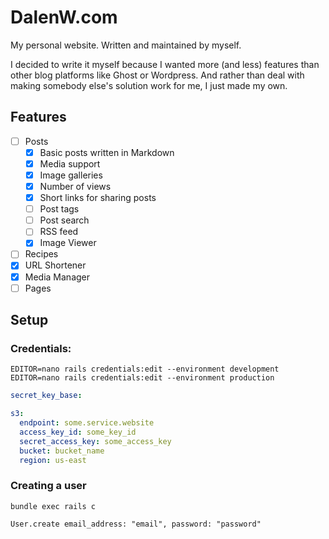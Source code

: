 # DalenW.com

My personal website.
Written and maintained by myself.

I decided to write it myself because I wanted more (and less) features than other blog platforms like Ghost or
Wordpress.
And rather than deal with making somebody else's solution work for me, I just made my own.

## Features

- [ ] Posts
    - [x] Basic posts written in Markdown
    - [x] Media support
    - [x] Image galleries
    - [x] Number of views
    - [x] Short links for sharing posts
    - [ ] Post tags
    - [ ] Post search
    - [ ] RSS feed
    - [x] Image Viewer
- [ ] Recipes
- [x] URL Shortener
- [x] Media Manager
- [ ] Pages

## Setup

### Credentials:

`EDITOR=nano rails credentials:edit --environment development`
`EDITOR=nano rails credentials:edit --environment production`

```yml
secret_key_base:

s3:
  endpoint: some.service.website
  access_key_id: some_key_id
  secret_access_key: some_access_key
  bucket: bucket_name
  region: us-east
```

### Creating a user

`bundle exec rails c`

`User.create email_address: "email", password: "password"`